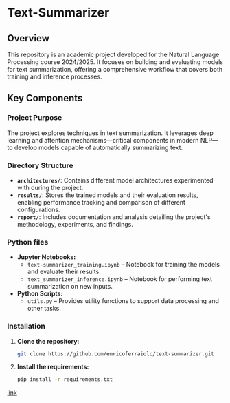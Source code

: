 # Text-Summarizer

## Overview

This repository is an academic project developed for the Natural Language Processing course 2024/2025. It focuses on building and evaluating models for text summarization, offering a comprehensive workflow that covers both training and inference processes.

## Key Components

### Project Purpose

The project explores techniques in text summarization. It leverages deep learning and attention mechanisms—critical components in modern NLP—to develop models capable of automatically summarizing text.

### Directory Structure

- **`architectures/`**: Contains different model architectures experimented with during the project.
- **`results/`**: Stores the trained models and their evaluation results, enabling performance tracking and comparison of different configurations.
- **`report/`**: Includes documentation and analysis detailing the project's methodology, experiments, and findings.

### Python files

- **Jupyter Notebooks:**
  - `text-summarizer_training.ipynb` – Notebook for training the models and evaluate their results.
  - `text_summarizer_inference.ipynb` – Notebook for performing text summarization on new inputs.
- **Python Scripts:**
  - `utils.py` – Provides utility functions to support data processing and other tasks.

### Installation

1. **Clone the repository:**
   ```bash
   git clone https://github.com/enricoferraiolo/text-summarizer.git 
2. **Install the requirements:**
    ```bash
    pip install -r requirements.txt

[link](https://deepwiki.com/enricoferraiolo/text-summarizer)